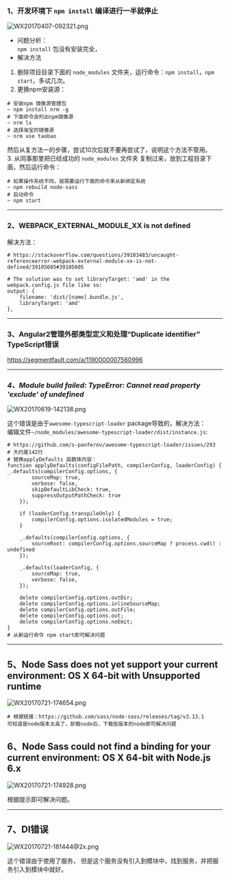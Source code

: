### **1、开发环境下 `npm install` 编译进行一半就停止**    

![WX20170407-092321.png](https://bitbucket.org/repo/oE6yEX/images/3794077934-WX20170407-092321.png)    


* 问题分析：   
`npm install` 包没有安装完全，      
* 解决方法  

1. 删除项目目录下面的 `node_modules` 文件夹，运行命令：`npm install`，`npm start`，多试几次。      
2. 更换npm安装源：     
```  
# 安装npm 镜像源管理包
~ npm install nrm -g 
# 下面命令会列出npm镜像源
~ nrm ls
# 选择淘宝的镜像源
~ nrm use taobao
```   
然后从复方法一的步骤，尝试10次后就不要再尝试了，说明这个方法不管用。      
3. 从同事那里把已经成功的 `node_modules` 文件夹 复制过来，放到工程目录下面，然后运行命令：
```  
# 如果操作系统不同，就需要运行下面的命令来从新绑定系统
~ npm rebuild node-sass
# 启动命令
~ npm start
```  

-----------

### 2、__WEBPACK_EXTERNAL_MODULE_XX__ is not defined

解决方法：      
```
# https://stackoverflow.com/questions/39103483/uncaught-referenceerror-webpack-external-module-xx-is-not-defined/39105605#39105605

# The solution was to set libraryTarget: 'amd' in the webpack.config.js file like so:
output: {
    filename: 'dist/[name].bundle.js',
    libraryTarget: 'amd'
},
```     

---------
###  3、Angular2管理外部类型定义和处理“Duplicate identifier” TypeScript错误      

https://segmentfault.com/a/1190000007560996    

-----------
### *4、*Module build failed: TypeError: Cannot read property 'exclude' of undefined**     

![WX20170619-142138.png](https://bitbucket.org/repo/oE6yEX/images/4073388751-WX20170619-142138.png)      

这个错误是由于`awesome-typescript-loader` package导致的，解决方法：    
编辑文件`~/node_modules/awesome-typescript-loader/dist/instance.js`: 
```
# https://github.com/s-panferov/awesome-typescript-loader/issues/293
# 大约是142行
# 替换applyDefaults 函数体内容：
function applyDefaults(configFilePath, compilerConfig, loaderConfig) {
_.defaults(compilerConfig.options, {
        sourceMap: true,
        verbose: false,
        skipDefaultLibCheck: true,
        suppressOutputPathCheck: true
    });

    if (loaderConfig.transpileOnly) {
        compilerConfig.options.isolatedModules = true;
    }

    _.defaults(compilerConfig.options, {
        sourceRoot: compilerConfig.options.sourceMap ? process.cwd() : undefined
    });

    _.defaults(loaderConfig, {
        sourceMap: true,
        verbose: false,
    });

    delete compilerConfig.options.outDir;
    delete compilerConfig.options.inlineSourceMap;
    delete compilerConfig.options.outFile;
    delete compilerConfig.options.out;
    delete compilerConfig.options.noEmit;
}
# 从新运行命令 npm start即可解决问题
```   

--------------

## **5、Node Sass does not yet support your current environment: OS X 64-bit with Unsupported runtime**   

![WX20170721-174654.png](https://bitbucket.org/repo/oE6yEX/images/3606234759-WX20170721-174654.png)   

```
# 根据链接：https://github.com/sass/node-sass/releases/tag/v3.13.1
可知道是node版本太高了，卸载node后，下载低版本的node即可解决问题
```    

## **6、Node Sass could not find a binding for your current environment: OS X 64-bit with Node.js 6.x**

![WX20170721-174928.png](https://bitbucket.org/repo/oE6yEX/images/294361940-WX20170721-174928.png)   

根据提示即可解决问题。    

----------

## **7、DI错误**    

![WX20170721-181444@2x.png](https://bitbucket.org/repo/oE6yEX/images/2766100480-WX20170721-181444@2x.png)   

这个错误由于使用了服务， 但是这个服务没有引入到模块中，找到服务，并把服务引入到模块中就好。